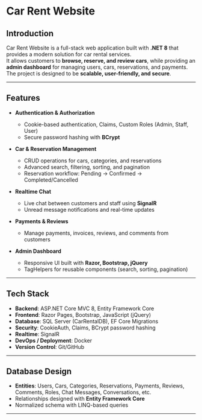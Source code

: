 # Car Rent Website

## Introduction
Car Rent Website is a full-stack web application built with **.NET 8** that provides a modern solution for car rental services.  
It allows customers to **browse, reserve, and review cars**, while providing an **admin dashboard** for managing users, cars, reservations, and payments.  
The project is designed to be **scalable, user-friendly, and secure**.

---

## Features
- **Authentication & Authorization**  
  + Cookie-based authentication, Claims, Custom Roles (Admin, Staff, User)  
  + Secure password hashing with **BCrypt**

- **Car & Reservation Management**  
  - CRUD operations for cars, categories, and reservations  
  - Advanced search, filtering, sorting, and pagination  
  - Reservation workflow: Pending → Confirmed → Completed/Cancelled

- **Realtime Chat**  
  - Live chat between customers and staff using **SignalR**  
  - Unread message notifications and real-time updates

- **Payments & Reviews**  
  - Manage payments, invoices, reviews, and comments from customers

- **Admin Dashboard**  
  - Responsive UI built with **Razor, Bootstrap, jQuery**  
  - TagHelpers for reusable components (search, sorting, pagination)

---

## Tech Stack
- **Backend**: ASP.NET Core MVC 8, Entity Framework Core  
- **Frontend**: Razor Pages, Bootstrap, JavaScript (jQuery)  
- **Database**: SQL Server (CarRentalDB), EF Core Migrations  
- **Security**: CookieAuth, Claims, BCrypt password hashing  
- **Realtime**: SignalR  
- **DevOps / Deployment**: Docker
- **Version Control**: Git/GitHub  

---

## Database Design
- **Entities**: Users, Cars, Categories, Reservations, Payments, Reviews, Comments, Roles, Chat Messages, Conversations, etc.  
- Relationships designed with **Entity Framework Core**  
- Normalized schema with LINQ-based queries

---

